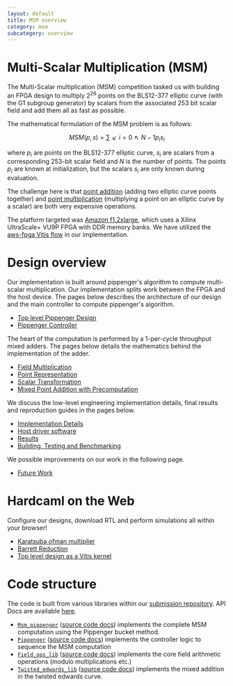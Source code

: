 ```yaml
---
layout: default
title: MSM overview
category: msm
subcategory: overview
---
```


# Multi-Scalar Multiplication (MSM)

The Multi-Scalar multiplication (MSM) competition tasked us with building an
FPGA design to multiply $2^26$ points on the BLS12-377 elliptic curve (with the
G1 subgroup generator) by scalars from the associated 253 bit scalar field and
add them all as fast as possible.

The mathematical formulation of the MSM problem is as follows:

$$MSM(p, s) = ∑↙{i=0}↖{N-1} p_{i} s_{i}$$

where $p_{i}$ are points on the BLS12-377 elliptic curve, $s_{i}$ are
scalars from a corresponding 253-bit scalar field and $N$ is the number of
points. The points $p_{i}$ are known at initialization, but the scalars $s_{i}$
are only known during evaluation.

The challenge here is that [point
addition](https://en.wikipedia.org/wiki/Elliptic_curve_point_multiplication#Point_addition)
(adding two elliptic curve points together) and [point
multiplication](https://en.wikipedia.org/wiki/Elliptic_curve_point_multiplication#Point_multiplication)
(multiplying a point on an elliptic curve by a scalar) are both very expensive
operations.

The platform targeted was [Amazon
f1.2xlarge](https://aws.amazon.com/ec2/instance-types/f1/), which uses a Xilinx
UltraScale+ VU9P FPGA with DDR memory banks. We have utilized the [aws-fpga
Vitis flow](https://github.com/aws/aws-fpga/blob/master/Vitis/README.md) in our
implementation.

# Design overview

Our implementation is built around pippenger's algorithm to compute
multi-scalar multiplication. Our implementation splits work between the
FPGA and the host device. The pages below describes the architecture of our
design and the main controller to compute pippenger's algorithm.

* [Top level Pippenger Design](pippenger.html)
* [Pippenger Controller](msm-pippenger-controller.html)

The heart of the computation is performed by a 1-per-cycle throughput mixed
adders. The pages below details the mathematics behind the implementation of
the adder.

* [Field Multiplication](msm-field-multiplication.html)
* [Point Representation](msm-point-representation.html)
* [Scalar Transformation](msm-scalar-transformation.html)
* [Mixed Point Addition with Precomputation](msm-mixed-point-addition-with-precomputation.html)

We discuss the low-level engineering implementation details, final results
and reproduction guides in the pages below.

* [Implementation Details](msm-implementation-details.html)
* [Host driver software](msm-host.html)
* [Results](msm-results.html)
* [Building, Testing and Benchmarking](msm-test.html)

We possible improvements on our work in the following page.

* [Future Work](msm-future-work.html)

# Hardcaml on the Web

Configure our designs, download RTL and perform simulations all within your browser!

- [Karatsuba ofman multiplier](apps/msm/msm-karatsuba-ofman-mult.html)
- [Barrett Reduction](apps/msm/msm-barrett-reduction.html)
- [Top level design as a Vitis kernel](apps/msm/msm-top-app.html)

# Code structure

The code is built from various libraries within our [submission repository](https://github.com/fyquah/hardcaml_zprize).
API Docs are available [here](/odoc/zprize/index.html#multi-scalar-multiplication).

- [`Msm_pippenger`](https://github.com/fyquah/hardcaml_zprize/tree/master/zprize/msm_pippenger) ([source code docs](odoc/zprize/Msm_pippenger/index.html)) implements the complete MSM computation using the Pippenger bucket method.
- [`Pippenger`](https://github.com/fyquah/hardcaml_zprize/tree/master/libs/pippenger) ([source code docs](odoc/zprize/Pippenger/index.html)) implements the controller logic to sequence the MSM computation
- [`Field_ops_lib`](https://github.com/fyquah/hardcaml_zprize/tree/master/libs/field_ops) ([source code docs](odoc/zprize/Field_ops_lib/index.html)) implements the core field arithmetic operations (modulo multiplications etc.)
- [`Twisted_edwards_lib`](https://github.com/fyquah/hardcaml_zprize/tree/master/libs/twisted_edwards) ([source code docs](odoc/zprize/Twisted_edwards_lib/index.html)) implements the mixed addition in the twisted edwards curve.


